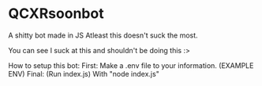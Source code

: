 # QCXRsoonbot
A shitty bot made in JS
Atleast this doesn't suck the most.

You can see I suck at this and shouldn't be doing this :>


How to setup this bot:
First: Make a .env file to your information. (EXAMPLE ENV)
Final: (Run index.js) With "node index.js"
